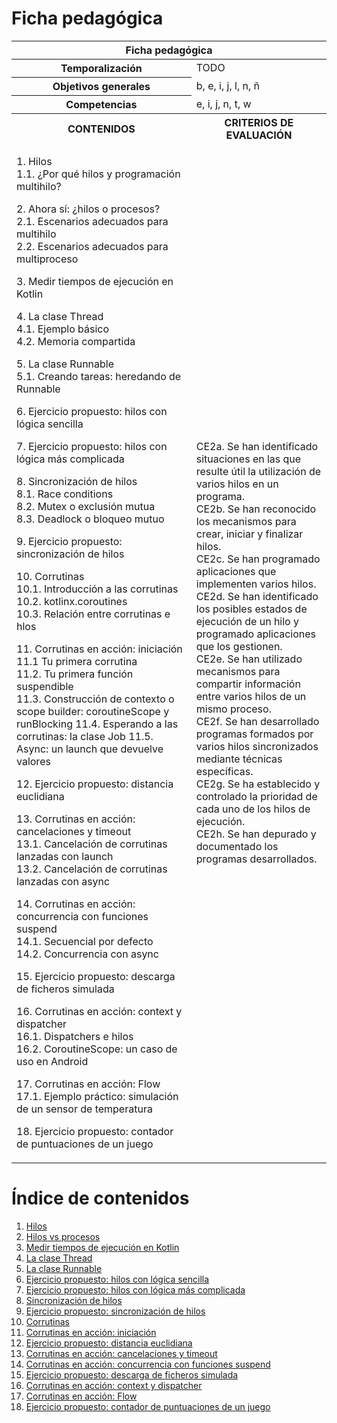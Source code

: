 # Ficha pedagógica

<table>
  <thead>
    <tr><th colspan="2">Ficha pedagógica</th></tr>
  </thead>
  <tbody>
    <tr>
      <th>Temporalización</th><td>TODO</td>
    </tr>
    <tr>
      <th>Objetivos generales</th><td>b, e, i, j, l, n, ñ</td>
    </tr>
    <tr>
      <th>Competencias</th><td>e, i, j, n, t, w</td>
    </tr>
    <tr>
      <th>CONTENIDOS</th>
      <th>CRITERIOS DE EVALUACIÓN</th>
    </tr>
    <tr>
      <td>
        <p>
          1. Hilos<br>
          1.1. ¿Por qué hilos y programación multihilo?<br>
        </p>
        <p>
          2. Ahora sí: ¿hilos o procesos?<br>
          2.1. Escenarios adecuados para multihilo<br>
          2.2. Escenarios adecuados para multiproceso<br>
        </p>
        <p>
          3. Medir tiempos de ejecución en Kotlin<br>
        </p>
        <p>
          4. La clase Thread<br>
          4.1. Ejemplo básico<br>
          4.2. Memoria compartida<br>
        </p>
        <p>
          5. La clase Runnable<br>
          5.1. Creando tareas: heredando de Runnable<br>
        </p>
        <p>
          6. Ejercicio propuesto: hilos con lógica sencilla<br>
        </p>
        <p>
          7. Ejercicio propuesto: hilos con lógica más complicada<br>
        </p>
        <p>
          8. Sincronización de hilos<br>
          8.1. Race conditions<br>
          8.2. Mutex o exclusión mutua<br>
          8.3. Deadlock o bloqueo mutuo
        </p>
        <p>
          9. Ejercicio propuesto: sincronización de hilos
        </p>
        <p>
          10. Corrutinas<br>
          10.1. Introducción a las corrutinas<br>
          10.2. kotlinx.coroutines<br>
          10.3. Relación entre corrutinas e hlos
        </p>
        <p>
          11. Corrutinas en acción: iniciación<br>
          11.1 Tu primera corrutina<br>
          11.2. Tu primera función suspendible<br>
          11.3. Construcción de contexto o scope builder: coroutineScope y runBlocking
          11.4. Esperando a las corrutinas: la clase Job
          11.5. Async: un launch que devuelve valores
        </p>
        <p>
          12. Ejercicio propuesto: distancia euclidiana
        </p>
        <p>
          13. Corrutinas en acción: cancelaciones y timeout<br>
          13.1. Cancelación de corrutinas lanzadas con launch<br>
          13.2. Cancelación de corrutinas lanzadas con async
        </p>
        <p>
          14. Corrutinas en acción: concurrencia con funciones suspend<br>
          14.1. Secuencial por defecto<br>
          14.2. Concurrencia con async
        </p>
        <p>
          15. Ejercicio propuesto: descarga de ficheros simulada
        </p>
        <p>
          16. Corrutinas en acción: context y dispatcher<br>
          16.1. Dispatchers e hilos<br>
          16.2. CoroutineScope: un caso de uso en Android
        </p>
        <p>
          17. Corrutinas en acción: Flow<br>
          17.1. Ejemplo práctico: simulación de un sensor de temperatura
        </p>
        <p>
          18. Ejercicio propuesto: contador de puntuaciones de un juego
        </p>
      </td>
      <td>
        CE2a. Se han identificado situaciones en las que resulte útil la utilización de varios hilos en un programa.<br>
        CE2b. Se han reconocido los mecanismos para crear, iniciar y finalizar hilos.<br>
        CE2c. Se han programado aplicaciones que implementen varios hilos.<br>
        CE2d. Se han identificado los posibles estados de ejecución de un hilo y programado aplicaciones que los gestionen.<br>
        CE2e. Se han utilizado mecanismos para compartir información entre varios hilos de un mismo proceso.<br>
        CE2f. Se han desarrollado programas formados por varios hilos sincronizados mediante técnicas específicas.<br>
        CE2g. Se ha establecido y controlado la prioridad de cada uno de los hilos de ejecución.<br>
        CE2h. Se han depurado y documentado los programas desarrollados.<br>
      </td>
    </tr>
  </tbody>
</table>

# Índice de contenidos

1. [Hilos](01_hilos.md)
2. [Hilos vs procesos](02_hilos_vs_procesos.md)
3. [Medir tiempos de ejecución en Kotlin](03_medir_tiempos.md)
4. [La clase Thread](04_clase_thread.md)
5. [La clase Runnable](05_clase_runnable.md)
6. [Ejercicio propuesto: hilos con lógica sencilla](06_ejercicio.md)
7. [Ejercicio propuesto: hilos con lógica más complicada](07_ejercicio.md)
8. [Sincronización de hilos](08_sync_mutex_lock.md)
9. [Ejercicio propuesto: sincronización de hilos](09_ejercicio.md)
10. [Corrutinas](10_coroutines_intro.md)
11. [Corrutinas en acción: iniciación](11_coroutines_in_action.md)
12. [Ejercicio propuesto: distancia euclidiana](12_ejercicio.md)
13. [Corrutinas en acción: cancelaciones y timeout](13_coroutines_cancelation_timeout.md)
14. [Corrutinas en acción: concurrencia con funciones suspend](14_coroutines_concurrencia.md)
15. [Ejercicio propuesto: descarga de ficheros simulada](15_ejercicio.md)
16. [Corrutinas en acción: context y dispatcher](16_coroutines_context_dispatcher.md)
17. [Corrutinas en acción: Flow](17_coroutines_flow.md)
18. [Ejercicio propuesto: contador de puntuaciones de un juego](18_ejercicio.md)
